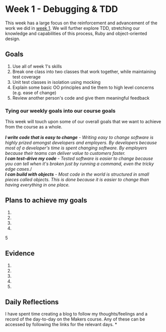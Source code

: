 # Week 1 - Debugging & TDD
This week has a large focus on the reinforcement and advancement of the work we did in [week 1](https://github.com/adamwoodcock98/MakersPortfolio/blob/main/Week1.md). We will further explore TDD, stretching our knowledge and capabilities of this process, Ruby and object-oriented design.

## Goals
1. Use all of week 1's skills
2. Break one class into two classes that work together, while maintaining test coverage
3. Unit test classes in isolation using mocking
4. Explain some basic OO principles and tie them to high level concerns (e.g. ease of change)
5. Review another person's code and give them meaningful feedback

### Tying our weekly goals into our course goals
This week will touch upon some of our overall goals that we want to achieve from the course as a whole.<br /><br />
**_I write code that is easy to change_** *- Writing easy to change software is highly prized amongst developers and employers. By developers because most of a developer's time is spent changing software. By employers because their teams can deliver value to customers faster.*<br />
**_I can test-drive my code_** *- Tested software is easier to change because you can tell when it's broken just by running a command, even the tricky edge cases.*/<br />
**_I can build with objects_** *- Most code in the world is structured in small pieces called objects. This is done because it is easier to change than having everything in one place.*

## Plans to achieve my goals
1.
2.
3.
4.
5

## Evidence
1.
2.
3.
4.
5.

## Daily Reflections
I have spent time creating a blog to follow my thoughts/feelings and a record of the day-to-day on the Makers course. Any of these can be accessed by following the links for the relevant days.
* 
